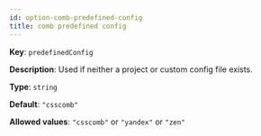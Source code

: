 ```yaml
---
id: option-comb-predefined-config
title: comb predefined config
---
```

**Key**: `predefinedConfig`

**Description**: Used if neither a project or custom config file exists.

**Type**: `string`

**Default**: `"csscomb"`

**Allowed values**: `"csscomb"` or `"yandex"` or `"zen"`